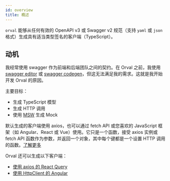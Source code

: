 ```yaml
---
id: overview
title: 概述
---
```


`orval` 能够从任何有效的 OpenAPI v3 或 Swagger v2 规范（支持 `yaml` 或 `json` 格式）生成具有适当类型签名的客户端（TypeScript）。

## 动机

我经常使用 swagger 作为前端和后端团队之间的契约。在 Orval 之前，我使用 <a href="https://editor.swagger.io" target="_blank">swagger editor</a> 或 <a href="https://swagger.io/tools/swagger-codegen" target="_blank">swagger codegen</a>，但这无法满足我的需求。这就是我开始开发 Orval 的原因。

主要目标：

- 生成 TypeScript 模型
- 生成 HTTP 调用
- 使用 <a href="https://mswjs.io/" target="_blank">MSW</a> 生成 Mock

默认生成的客户端使用 axios，也可以通过 fetch API 或您喜欢的 JavaScript 框架（如 Angular、React 或 Vue）使用。它只是一个函数，接受 axios 实例或 fetch API 函数作为参数，并返回一个对象，其中每个键都是一个设置 HTTP 调用的函数。[了解更多](./guides/basics)

Orval 还可以生成以下客户端：

- [使用 axios 的 React Query](./guides/react-query)
- [使用 HttpClient 的 Angular](./guides/angular)
